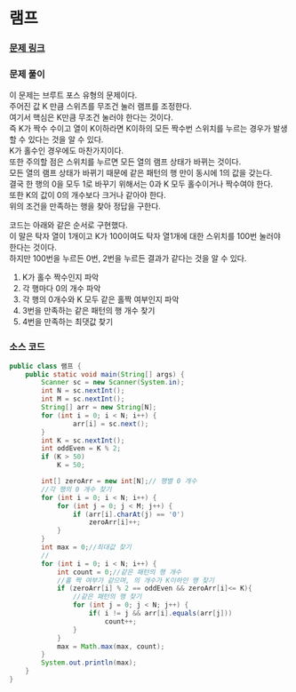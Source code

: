 # 램프

### [문제 링크](https://www.acmicpc.net/problem/1034)

### 문제 풀이
이 문제는 브루트 포스 유형의 문제이다. </br>
주어진 값 K 만큼 스위츠를 무조건 눌러 램프를 조정한다.</br>
여기서 핵심은 K만큼 무조건 눌러야 한다는 것이다.</br>
즉 K가 짝수 수이고 열이 K이하라면 K이하의 모든 짝수번 스위치를 누르는 경우가 발생할 수 있다는 것을 알 수 있다.</br>
K가 홀수인 경우에도 마찬가지이다.</br>
또한 주의할 점은 스위치를 누르면 모든 열의 램프 상태가 바뀌는 것이다.</br>
모든 열의 램프 상태가 바뀌기 때문에 같은 패턴의 행 만이 동시에 1의 값을 갖는다.</br>
결국 한 행의 0을 모두 1로 바꾸기 위해서는 0과 K 모두 홀수이거나 짝수여야 한다.</br>
또한 K의 값이 0의 개수보다 크거나 같아야 한다.</br>
위의 조건을 만족하는 행을 찾아 정답을 구한다.</br>

코드는 아래와 같은 순서로 구현했다.</br>
이 말은 탁자 열이 1개이고 K가 100이여도 탁자 열1개에 대한 스위치를 100번 눌러야 한다는 것이다.</br>
하지만 100번을 누르든 0번, 2번을 누르든 결과가 같다는 것을 알 수 있다.</br>
1. K가 홀수 짝수인지 파악</br>
2. 각 행마다 0의 개수 파악</br>
3. 각 행의 0개수와 K 모두 같은 홀짝 여부인지 파악</br>
4. 3번을 만족하는 같은 패턴의 행 개수 찾기</br>
5. 4번을 만족하는 최댓값 찾기</br>

### 소스 코드
```java
public class 램프 {
    public static void main(String[] args) {
        Scanner sc = new Scanner(System.in);
        int N = sc.nextInt();
        int M = sc.nextInt();
        String[] arr = new String[N];
        for (int i = 0; i < N; i++) {
                arr[i] = sc.next();
        }
        int K = sc.nextInt();
        int oddEven = K % 2;
        if (K > 50)
            K = 50;

        int[] zeroArr = new int[N];// 행별 0 개수
        //각 행의 0 개수 찾기
        for (int i = 0; i < N; i++) {
            for (int j = 0; j < M; j++) {
                if (arr[i].charAt(j) == '0')
                    zeroArr[i]++; 
            }
        }
        int max = 0;//최대값 찾기
        //
        for (int i = 0; i < N; i++) {
            int count = 0;//같은 패턴의 행 개수
            //홀 짝 여부가 같으며, 의 개수가 K이하인 행 찾기
            if (zeroArr[i] % 2 == oddEven && zeroArr[i]<= K){
                //같은 패턴의 행 찾기
                for (int j = 0; j < N; j++) {
                    if( i != j && arr[i].equals(arr[j]))
                        count++;
                }
            }
            max = Math.max(max, count);
        }
        System.out.println(max);
    }
}

```